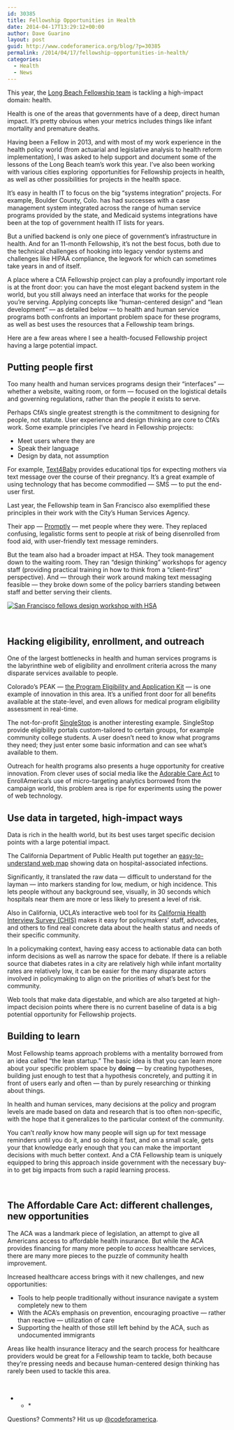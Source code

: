 ```yaml
---
id: 30385
title: Fellowship Opportunities in Health
date: 2014-04-17T13:29:12+00:00
author: Dave Guarino
layout: post
guid: http://www.codeforamerica.org/blog/?p=30385
permalink: /2014/04/17/fellowship-opportunities-in-health/
categories:
  - Health
  - News
---
```

<p dir="ltr" id="docs-internal-guid-691a9c50-6120-b613-13f6-b5132fc373ca">
  This year, the <a href="http://teamlongbeach.tumblr.com">Long Beach Fellowship team</a> is tackling a high-impact domain: health.
</p>

<p dir="ltr">
  Health is one of the areas that governments have of a deep, direct human impact. It’s pretty obvious when your metrics includes things like infant mortality and premature deaths.
</p>

<p dir="ltr">
  Having been a Fellow in 2013, and with most of my work experience in the health policy world (from actuarial and legislative analysis to health reform implementation), I was asked to help support and document some of the lessons of the Long Beach team’s work this year. I’ve also been working with various cities exploring  opportunities for Fellowship projects in health, as well as other possibilities for projects in the health space.
</p>

<p dir="ltr">
  It’s easy in health IT to focus on the big “systems integration” projects. For example, Boulder County, Colo. has had successes with a case management system integrated across the range of human service programs provided by the state, and Medicaid systems integrations have been at the top of government health IT lists for years.
</p>

<p dir="ltr">
  But a unified backend is only one piece of government’s infrastructure in health. And for an 11-month Fellowship, it’s not the best focus, both due to the technical challenges of hooking into legacy vendor systems and challenges like HIPAA compliance, the legwork for which can sometimes take years in and of itself.
</p>

<p dir="ltr">
  A place where a CfA Fellowship project can play a profoundly important role is at the front door: you can have the most elegant backend system in the world, but you still always need an interface that works for the people you’re serving. Applying concepts like “human-centered design” and “lean development” &mdash; as detailed below &mdash; to health and human service programs both confronts an important problem space for these programs, as well as best uses the resources that a Fellowship team brings.
</p>

<p dir="ltr">
  Here are a few areas where I see a health-focused Fellowship project having a large potential impact.
</p>

<h2 dir="ltr">
  Putting people first
</h2>

<p dir="ltr">
  Too many health and human services programs design their &#8220;interfaces&#8221; &mdash; whether a website, waiting room, or form &mdash; focused on the logistical details and governing regulations, rather than the people it exists to serve.
</p>

<p dir="ltr">
  Perhaps CfA’s single greatest strength is the commitment to designing for people, not statute. User experience and design thinking are core to CfA’s work. Some example principles I’ve heard in Fellowship projects:
</p>

  * Meet users where they are
  * Speak their language
  * Design by data, not assumption

<p dir="ltr">
  For example, <a href="https://www.text4baby.org/">Text4Baby</a> provides educational tips for expecting mothers via text message over the course of their pregnancy. It’s a great example of using technology that has become commodified &mdash; SMS &mdash; to put the end-user first.
</p>

<p dir="ltr">
  Last year, the Fellowship team in San Francisco also exemplified these principles in their work with the City’s Human Services Agency.
</p>

<p dir="ltr">
  Their app &mdash; <a href="http://www.promptly.io/">Promptly</a> &mdash; met people where they were. They replaced confusing, legalistic forms sent to people at risk of being disenrolled from food aid, with user-friendly text message reminders.
</p>

<p dir="ltr">
  But the team also had a broader impact at HSA. They took management down to the waiting room. They ran &#8220;design thinking&#8221; workshops for agency staff (providing practical training in how to think from a “client-first” perspective). And &mdash; through their work around making text messaging feasible &mdash; they broke down some of the policy barriers standing between staff and better serving their clients.
</p>

<p dir="ltr">
  <a href="http://www.codeforamerica.org/blog/wp-content/uploads/2014/04/9680009163_8b21350ef7_z.jpg"><img class="alignnone size-full wp-image-30387" alt="San Francisco fellows design workshop with HSA" src="http://www.codeforamerica.org/blog/wp-content/uploads/2014/04/9680009163_8b21350ef7_z.jpg" /></a>
</p>

&nbsp;

<h2 dir="ltr">
  Hacking eligibility, enrollment, and outreach
</h2>

<p dir="ltr">
  One of the largest bottlenecks in health and human services programs is the labyrinthine web of eligibility and enrollment criteria across the many disparate services available to people.
</p>

<p dir="ltr">
  Colorado’s PEAK &mdash; <a href="http://coloradopeak.force.com">the Program Eligibility and Application Kit</a> &mdash; is one example of innovation in this area. It’s a unified front door for all benefits available at the state-level, and even allows for medical program eligibility assessment in real-time.
</p>

<p dir="ltr">
  The not-for-profit <a href="http://www.singlestopusa.org">SingleStop</a> is another interesting example. SingleStop provide eligibility portals custom-tailored to certain groups, for example community college students. A user doesn’t need to know what programs they need; they just enter some basic information and can see what’s available to them.
</p>

<p dir="ltr">
  Outreach for health programs also presents a huge opportunity for creative innovation. From clever uses of social media like the <a href="http://mashable.com/2014/02/14/adorable-care-act">Adorable Care Act</a> to EnrollAmerica’s use of micro-targeting analytics borrowed from the campaign world, this problem area is ripe for experiments using the power of web technology.
</p>

<h2 dir="ltr">
  Use data in targeted, high-impact ways
</h2>

<p dir="ltr">
  Data is rich in the health world, but its best uses target specific decision points with a large potential impact.
</p>

<p dir="ltr">
  The California Department of Public Health put together an <a href="http://cdph.ca.gov/programs/Pages/MyHospital411Infections.aspx">easy-to-understand web map</a> showing data on hospital-associated infections.
</p>

<p dir="ltr">
  Significantly, it translated the raw data &mdash; difficult to understand for the layman &mdash; into markers standing for low, medium, or high incidence. This lets people without any background see, visually, in 30 seconds which hospitals near them are more or less likely to present a level of risk.
</p>

<p dir="ltr">
  Also in California, UCLA’s interactive web tool for its <a href="http://healthpolicy.ucla.edu/chis/Pages/default.aspx">California Health Interview Survey (CHIS)</a> makes it easy for policymakers’ staff, advocates, and others to find real concrete data about the health status and needs of their specific community.
</p>

<p dir="ltr">
  In a policymaking context, having easy access to actionable data can both inform decisions as well as narrow the space for debate. If there is a reliable source that diabetes rates in a city are relatively high while infant mortality rates are relatively low, it can be easier for the many disparate actors involved in policymaking to align on the priorities of what’s best for the community.
</p>

<p dir="ltr">
  Web tools that make data digestable, and which are also targeted at high-impact decision points where there is no current baseline of data is a big potential opportunity for Fellowship projects.
</p>

<h2 dir="ltr">
  Building to learn
</h2>

<p dir="ltr">
  Most Fellowship teams approach problems with a mentality borrowed from an idea called &#8220;the lean startup.&#8221; The basic idea is that you can learn more about your specific problem space by <strong>doing</strong> &mdash; by creating hypotheses, building just enough to test that a hypothesis concretely, and putting it in front of users early and often &mdash; than by purely researching or thinking about things.
</p>

<p dir="ltr">
  In health and human services, many decisions at the policy and program levels are made based on data and research that is too often non-specific, with the hope that it generalizes to the particular context of the community.
</p>

You can&#8217;t _really_ know how many people will sign up for text message reminders until you do it, and so doing it fast, and on a small scale, gets your that knowledge early enough that you can make the important decisions with much better context. And a CfA Fellowship team is uniquely equipped to bring this approach inside government with the necessary buy-in to get big impacts from such a rapid learning process.

&nbsp;

<h2 dir="ltr">
  The Affordable Care Act: different challenges, new opportunities
</h2>

<p dir="ltr">
  The ACA was a landmark piece of legislation, an attempt to give all Americans access to affordable health insurance. But while the ACA provides financing for many more people to <em>access</em> healthcare services, there are many more pieces to the puzzle of community health improvement.
</p>

<p dir="ltr">
  Increased healthcare access brings with it new challenges, and new opportunities:
</p>

  * Tools to help people traditionally without insurance navigate a system completely new to them
  * With the ACA&#8217;s emphasis on prevention, encouraging proactive &mdash; rather than reactive &mdash; utilization of care
  * Supporting the health of those still left behind by the ACA, such as undocumented immigrants

Areas like health insurance literacy and the search process for healthcare providers would be great for a Fellowship team to tackle, both because they’re pressing needs and because human-centered design thinking has rarely been used to tackle this area.

&nbsp;

* * *&nbsp;</p> 

Questions? Comments? Hit us up <a href="http://twitter.com/codeforamerica" target="_blank">@codeforamerica</a>.